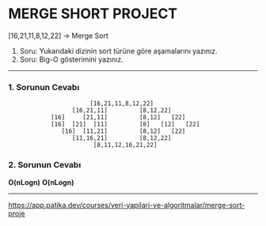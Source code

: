 # MERGE SHORT PROJECT
[16,21,11,8,12,22] -> Merge Sort
1.  Soru: Yukarıdaki dizinin sort türüne göre aşamalarını yazınız.
2.  Soru: Big-O gösterimini yazınız.
---
### 1. Sorunun Cevabı ###  
                           [16,21,11,8,12,22]
                      [16,21,11]         [8,12,22]
                [16]     [21,11]         [8,12]   [22]
                [16]  [21]  [11]         [8]   [12]   [22]
                   [16]  [11,21]         [8,12]   [22]
                      [11,16,21]         [8,12,22]
                            [8,11,12,16,21,22]

### 2. Sorunun Cevabı ###  

**O(nLogn)**
**O(nLogn)**

---
https://app.patika.dev/courses/veri-yapilari-ve-algoritmalar/merge-sort-proje
